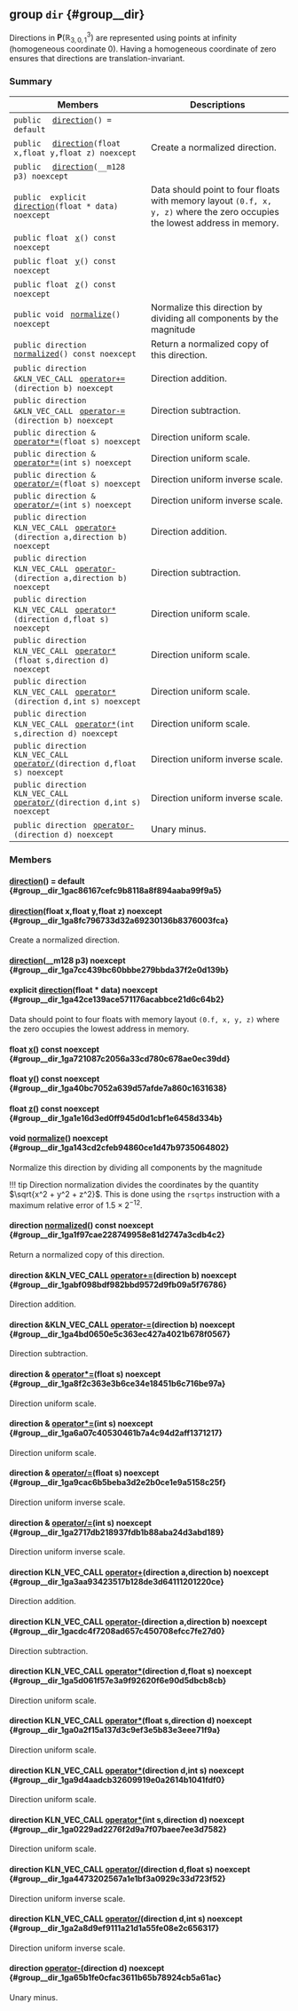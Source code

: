 ## group `dir` {#group__dir}

Directions in $\mathbf{P}(\mathbb{R}^3_{3, 0, 1})$ are represented using points at infinity (homogeneous coordinate 0). Having a homogeneous coordinate of zero ensures that directions are translation-invariant.

### Summary

 Members                        | Descriptions                                
--------------------------------|---------------------------------------------
`public  ` [`direction`](#group__dir_1gac86167cefc9b8118a8f894aaba99f9a5)`() = default`             | 
`public  ` [`direction`](#group__dir_1ga8fc796733d32a69230136b8376003fca)`(float x,float y,float z) noexcept`             | Create a normalized direction.
`public  ` [`direction`](#group__dir_1ga7cc439bc60bbbe279bbda37f2e0d139b)`(__m128 p3) noexcept`             | 
`public  explicit ` [`direction`](#group__dir_1ga42ce139ace571176acabbce21d6c64b2)`(float * data) noexcept`             | Data should point to four floats with memory layout `(0.f, x, y, z)`  where the zero occupies the lowest address in memory.
`public float ` [`x`](#group__dir_1ga721087c2056a33cd780c678ae0ec39dd)`() const noexcept`             | 
`public float ` [`y`](#group__dir_1ga40bc7052a639d57afde7a860c1631638)`() const noexcept`             | 
`public float ` [`z`](#group__dir_1ga1e16d3ed0ff945d0d1cbf1e6458d334b)`() const noexcept`             | 
`public void ` [`normalize`](#group__dir_1ga143cd2cfeb94860ce1d47b9735064802)`() noexcept`             | Normalize this direction by dividing all components by the magnitude
`public direction ` [`normalized`](#group__dir_1ga1f97cae228749958e81d2747a3cdb4c2)`() const noexcept`             | Return a normalized copy of this direction.
`public direction &KLN_VEC_CALL ` [`operator+=`](#group__dir_1gabf098bdf982bbd9572d9fb09a5f76786)`(direction b) noexcept`             | Direction addition.
`public direction &KLN_VEC_CALL ` [`operator-=`](#group__dir_1ga4bd0650e5c363ec427a4021b678f0567)`(direction b) noexcept`             | Direction subtraction.
`public direction & ` [`operator*=`](#group__dir_1ga8f2c363e3b6ce34e18451b6c716be97a)`(float s) noexcept`             | Direction uniform scale.
`public direction & ` [`operator*=`](#group__dir_1ga6a07c40530461b7a4c94d2aff1371217)`(int s) noexcept`             | Direction uniform scale.
`public direction & ` [`operator/=`](#group__dir_1ga9cac6b5beba3d2e2b0ce1e9a5158c25f)`(float s) noexcept`             | Direction uniform inverse scale.
`public direction & ` [`operator/=`](#group__dir_1ga2717db218937fdb1b88aba24d3abd189)`(int s) noexcept`             | Direction uniform inverse scale.
`public direction KLN_VEC_CALL ` [`operator+`](#group__dir_1ga3aa93423517b128de3d64111201220ce)`(direction a,direction b) noexcept`             | Direction addition.
`public direction KLN_VEC_CALL ` [`operator-`](#group__dir_1gacdc4f7208ad657c450708efcc7fe27d0)`(direction a,direction b) noexcept`             | Direction subtraction.
`public direction KLN_VEC_CALL ` [`operator*`](#group__dir_1ga5d061f57e3a9f92620f6e90d5dbcb8cb)`(direction d,float s) noexcept`             | Direction uniform scale.
`public direction KLN_VEC_CALL ` [`operator*`](#group__dir_1ga0a2f15a137d3c9ef3e5b83e3eee71f9a)`(float s,direction d) noexcept`             | Direction uniform scale.
`public direction KLN_VEC_CALL ` [`operator*`](#group__dir_1ga9d4aadcb32609919e0a2614b1041fdf0)`(direction d,int s) noexcept`             | Direction uniform scale.
`public direction KLN_VEC_CALL ` [`operator*`](#group__dir_1ga0229ad2276f2d9a7f07baee7ee3d7582)`(int s,direction d) noexcept`             | Direction uniform scale.
`public direction KLN_VEC_CALL ` [`operator/`](#group__dir_1ga4473202567a1e1bf3a0929c33d723f52)`(direction d,float s) noexcept`             | Direction uniform inverse scale.
`public direction KLN_VEC_CALL ` [`operator/`](#group__dir_1ga2a8d9ef9111a21d1a55fe08e2c656317)`(direction d,int s) noexcept`             | Direction uniform inverse scale.
`public direction ` [`operator-`](#group__dir_1ga65b1fe0cfac3611b65b78924cb5a61ac)`(direction d) noexcept`             | Unary minus.

### Members

####   [direction](#group__dir_1gac86167cefc9b8118a8f894aaba99f9a5)() = default  {#group__dir_1gac86167cefc9b8118a8f894aaba99f9a5}

####   [direction](#group__dir_1ga8fc796733d32a69230136b8376003fca)(float x,float y,float z) noexcept  {#group__dir_1ga8fc796733d32a69230136b8376003fca}

Create a normalized direction.

####   [direction](#group__dir_1ga7cc439bc60bbbe279bbda37f2e0d139b)(__m128 p3) noexcept  {#group__dir_1ga7cc439bc60bbbe279bbda37f2e0d139b}

####  explicit  [direction](#group__dir_1ga42ce139ace571176acabbce21d6c64b2)(float * data) noexcept  {#group__dir_1ga42ce139ace571176acabbce21d6c64b2}

Data should point to four floats with memory layout `(0.f, x, y, z)`  where the zero occupies the lowest address in memory.

#### float  [x](#group__dir_1ga721087c2056a33cd780c678ae0ec39dd)() const noexcept  {#group__dir_1ga721087c2056a33cd780c678ae0ec39dd}

#### float  [y](#group__dir_1ga40bc7052a639d57afde7a860c1631638)() const noexcept  {#group__dir_1ga40bc7052a639d57afde7a860c1631638}

#### float  [z](#group__dir_1ga1e16d3ed0ff945d0d1cbf1e6458d334b)() const noexcept  {#group__dir_1ga1e16d3ed0ff945d0d1cbf1e6458d334b}

#### void  [normalize](#group__dir_1ga143cd2cfeb94860ce1d47b9735064802)() noexcept  {#group__dir_1ga143cd2cfeb94860ce1d47b9735064802}

Normalize this direction by dividing all components by the magnitude

!!! tip 
    Direction normalization divides the coordinates by the quantity
    $\sqrt{x^2 + y^2 + z^2}$. This is done using the `rsqrtps`
    instruction with a maximum relative error of $1.5\times 2^{-12}$.

#### direction  [normalized](#group__dir_1ga1f97cae228749958e81d2747a3cdb4c2)() const noexcept  {#group__dir_1ga1f97cae228749958e81d2747a3cdb4c2}

Return a normalized copy of this direction.

#### direction &KLN_VEC_CALL  [operator+=](#group__dir_1gabf098bdf982bbd9572d9fb09a5f76786)(direction b) noexcept  {#group__dir_1gabf098bdf982bbd9572d9fb09a5f76786}

Direction addition.

#### direction &KLN_VEC_CALL  [operator-=](#group__dir_1ga4bd0650e5c363ec427a4021b678f0567)(direction b) noexcept  {#group__dir_1ga4bd0650e5c363ec427a4021b678f0567}

Direction subtraction.

#### direction &  [operator*=](#group__dir_1ga8f2c363e3b6ce34e18451b6c716be97a)(float s) noexcept  {#group__dir_1ga8f2c363e3b6ce34e18451b6c716be97a}

Direction uniform scale.

#### direction &  [operator*=](#group__dir_1ga6a07c40530461b7a4c94d2aff1371217)(int s) noexcept  {#group__dir_1ga6a07c40530461b7a4c94d2aff1371217}

Direction uniform scale.

#### direction &  [operator/=](#group__dir_1ga9cac6b5beba3d2e2b0ce1e9a5158c25f)(float s) noexcept  {#group__dir_1ga9cac6b5beba3d2e2b0ce1e9a5158c25f}

Direction uniform inverse scale.

#### direction &  [operator/=](#group__dir_1ga2717db218937fdb1b88aba24d3abd189)(int s) noexcept  {#group__dir_1ga2717db218937fdb1b88aba24d3abd189}

Direction uniform inverse scale.

#### direction KLN_VEC_CALL  [operator+](#group__dir_1ga3aa93423517b128de3d64111201220ce)(direction a,direction b) noexcept  {#group__dir_1ga3aa93423517b128de3d64111201220ce}

Direction addition.

#### direction KLN_VEC_CALL  [operator-](#group__dir_1gacdc4f7208ad657c450708efcc7fe27d0)(direction a,direction b) noexcept  {#group__dir_1gacdc4f7208ad657c450708efcc7fe27d0}

Direction subtraction.

#### direction KLN_VEC_CALL  [operator*](#group__dir_1ga5d061f57e3a9f92620f6e90d5dbcb8cb)(direction d,float s) noexcept  {#group__dir_1ga5d061f57e3a9f92620f6e90d5dbcb8cb}

Direction uniform scale.

#### direction KLN_VEC_CALL  [operator*](#group__dir_1ga0a2f15a137d3c9ef3e5b83e3eee71f9a)(float s,direction d) noexcept  {#group__dir_1ga0a2f15a137d3c9ef3e5b83e3eee71f9a}

Direction uniform scale.

#### direction KLN_VEC_CALL  [operator*](#group__dir_1ga9d4aadcb32609919e0a2614b1041fdf0)(direction d,int s) noexcept  {#group__dir_1ga9d4aadcb32609919e0a2614b1041fdf0}

Direction uniform scale.

#### direction KLN_VEC_CALL  [operator*](#group__dir_1ga0229ad2276f2d9a7f07baee7ee3d7582)(int s,direction d) noexcept  {#group__dir_1ga0229ad2276f2d9a7f07baee7ee3d7582}

Direction uniform scale.

#### direction KLN_VEC_CALL  [operator/](#group__dir_1ga4473202567a1e1bf3a0929c33d723f52)(direction d,float s) noexcept  {#group__dir_1ga4473202567a1e1bf3a0929c33d723f52}

Direction uniform inverse scale.

#### direction KLN_VEC_CALL  [operator/](#group__dir_1ga2a8d9ef9111a21d1a55fe08e2c656317)(direction d,int s) noexcept  {#group__dir_1ga2a8d9ef9111a21d1a55fe08e2c656317}

Direction uniform inverse scale.

#### direction  [operator-](#group__dir_1ga65b1fe0cfac3611b65b78924cb5a61ac)(direction d) noexcept  {#group__dir_1ga65b1fe0cfac3611b65b78924cb5a61ac}

Unary minus.

